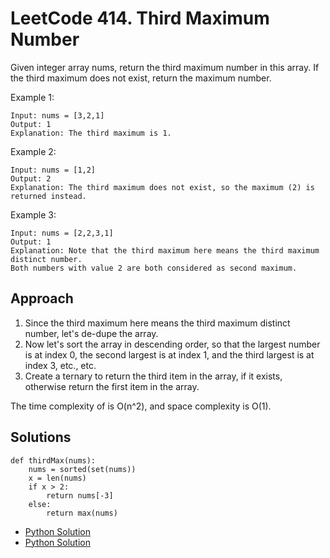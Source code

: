 # LeetCode 414. Third Maximum Number
Given integer array nums, return the third maximum number in this array. If the third maximum does not exist, return the maximum number.

 

Example 1:
```
Input: nums = [3,2,1]
Output: 1
Explanation: The third maximum is 1.
```
Example 2:
```
Input: nums = [1,2]
Output: 2
Explanation: The third maximum does not exist, so the maximum (2) is returned instead.
```
Example 3:
```
Input: nums = [2,2,3,1]
Output: 1
Explanation: Note that the third maximum here means the third maximum distinct number.
Both numbers with value 2 are both considered as second maximum.
```

## Approach
1. Since the third maximum here means the third maximum distinct number, let's de-dupe the array.
1. Now let's sort the array in descending order, so that the largest number is at index 0, the second largest is at index 1, and the third largest is at index 3, etc., etc.
1. Create a ternary to return the third item in the array, if it exists, otherwise return the first item in the array. 

The time complexity of is O(n^2), and space complexity is O(1).

## Solutions
```
def thirdMax(nums):
    nums = sorted(set(nums))
    x = len(nums)
    if x > 2:
        return nums[-3]
    else:
        return max(nums)
```
- [Python Solution](./third_maximum_number.py)
- [Python Solution](../../../../javascript/arrays/thirdMaximumNumber/README.md)